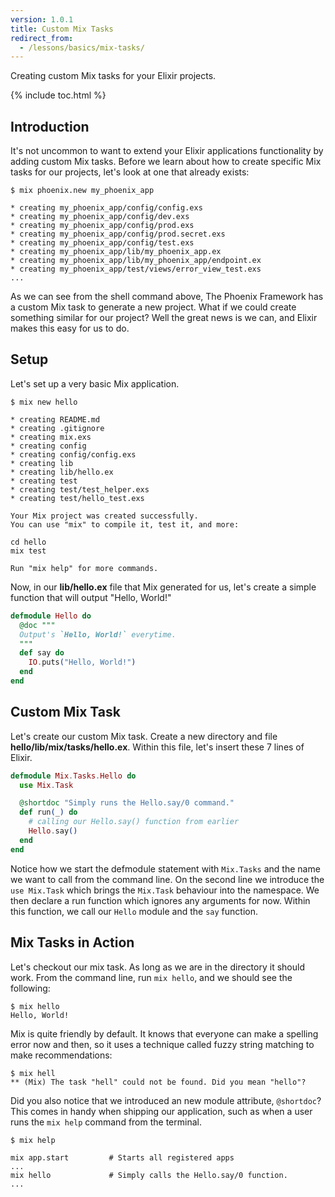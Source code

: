 ```yaml
---
version: 1.0.1
title: Custom Mix Tasks
redirect_from:
  - /lessons/basics/mix-tasks/
---
```


Creating custom Mix tasks for your Elixir projects.

{% include toc.html %}

## Introduction

It's not uncommon to want to extend your Elixir applications functionality by adding custom Mix tasks. Before we learn about how to create specific Mix tasks for our projects, let's look at one that already exists:

```shell
$ mix phoenix.new my_phoenix_app

* creating my_phoenix_app/config/config.exs
* creating my_phoenix_app/config/dev.exs
* creating my_phoenix_app/config/prod.exs
* creating my_phoenix_app/config/prod.secret.exs
* creating my_phoenix_app/config/test.exs
* creating my_phoenix_app/lib/my_phoenix_app.ex
* creating my_phoenix_app/lib/my_phoenix_app/endpoint.ex
* creating my_phoenix_app/test/views/error_view_test.exs
...
```

As we can see from the shell command above, The Phoenix Framework has a custom Mix task to generate a new project. What if we could create something similar for our project? Well the great news is we can, and Elixir makes this easy for us to do.

## Setup

Let's set up a very basic Mix application.

```shell
$ mix new hello

* creating README.md
* creating .gitignore
* creating mix.exs
* creating config
* creating config/config.exs
* creating lib
* creating lib/hello.ex
* creating test
* creating test/test_helper.exs
* creating test/hello_test.exs

Your Mix project was created successfully.
You can use "mix" to compile it, test it, and more:

cd hello
mix test

Run "mix help" for more commands.
```

Now, in our **lib/hello.ex** file that Mix generated for us, let's create a simple function that will output "Hello, World!"

```elixir
defmodule Hello do
  @doc """
  Output's `Hello, World!` everytime.
  """
  def say do
    IO.puts("Hello, World!")
  end
end
```

## Custom Mix Task

Let's create our custom Mix task. Create a new directory and file **hello/lib/mix/tasks/hello.ex**. Within this file, let's insert these 7 lines of Elixir.

```elixir
defmodule Mix.Tasks.Hello do
  use Mix.Task

  @shortdoc "Simply runs the Hello.say/0 command."
  def run(_) do
    # calling our Hello.say() function from earlier
    Hello.say()
  end
end
```

Notice how we start the defmodule statement with `Mix.Tasks` and the name we want to call from the command line. On the second line we introduce the `use Mix.Task` which brings the `Mix.Task` behaviour into the namespace. We then declare a run function which ignores any arguments for now. Within this function, we call our `Hello` module and the `say` function.

## Mix Tasks in Action

Let's checkout our mix task. As long as we are in the directory it should work. From the command line, run `mix hello`, and we should see the following:

```shell
$ mix hello
Hello, World!
```

Mix is quite friendly by default. It knows that everyone can make a spelling error now and then, so it uses a technique called fuzzy string matching to make recommendations:

```shell
$ mix hell
** (Mix) The task "hell" could not be found. Did you mean "hello"?
```

Did you also notice that we introduced an new module attribute, `@shortdoc`? This comes in handy when shipping our application, such as when a user runs the `mix help` command from the terminal.

```shell
$ mix help

mix app.start         # Starts all registered apps
...
mix hello             # Simply calls the Hello.say/0 function.
...
```

